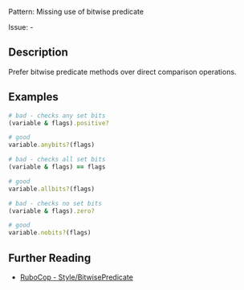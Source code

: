Pattern: Missing use of bitwise predicate

Issue: -

## Description

Prefer bitwise predicate methods over direct comparison operations.

## Examples

```rb
# bad - checks any set bits
(variable & flags).positive?

# good
variable.anybits?(flags)

# bad - checks all set bits
(variable & flags) == flags

# good
variable.allbits?(flags)

# bad - checks no set bits
(variable & flags).zero?

# good
variable.nobits?(flags)
```

## Further Reading

* [RuboCop - Style/BitwisePredicate](https://docs.rubocop.org/rubocop/cops_style.html#stylebitwisepredicate)
